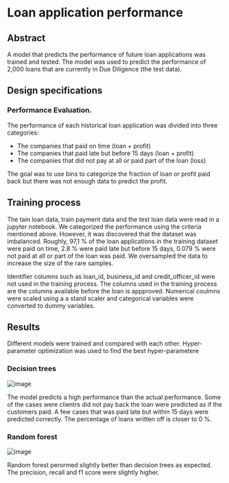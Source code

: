 # Loan application performance 
## Abstract
A model that predicts the performance of future loan applications was trained and tested. The model was used to predict the performance of 2,000 loans that are currently in Due Diligence (the test data).

## Design specifications
### Performance Evaluation.
The performance of each historical loan application was divided into three categories:
- The companies that paid on time (loan + profit)
- The companies that paid late but before 15 days (loan + profit)
- The companies that did not pay at all or paid part of the loan (loss)

The goal was to use bins to categorize the fraction of loan or profit paid back but there was not enough data to predict the profit.

## Training process

The tain loan data, train payment data and the test loan data were read in a jupyter notebook. We categorized the performance using the criteria mentioned above. However, it was discovered that the dataset was imbalanced. Roughly, 97,1 % of the loan applications in the training dataset were paid on time, 2.8 % were paid late but before 15 days, 0.079 % were not paid at all or part of the loan was paid. We oversampled the data to increase the size of the rare samples.

Identifier columns such as loan_id, business_id and credit_officer_id were not used in the training process. The columns used in the training process are the columns available before the loan is appproved. Numerical coulmns were scaled using a a stand scaler and categorical variables were converted to dummy variables.

## Results

Different models were trained and compared with each other. Hyper-parameter optimization was used to find the best hyper-parametere

### Decision trees

![image](https://github.com/user-attachments/assets/a44a5b4d-1032-4fdd-9dce-384be632c168)

The model predicts a high performance than the actual performance. Some of the cases were clientrs did not pay back the loan were predicted as if the customers paid. A few cases that was paid late but within 15 days were predicted correctly. The percentage of loans written off is closer to 0 %.


### Random forest

![image](https://github.com/user-attachments/assets/7e9ba2f1-eff4-4ffa-ad87-bdba912d5ab3)

Random forest perormed slightly better than decision trees as expected. The precision, recall and f1 score were slightly higher.


